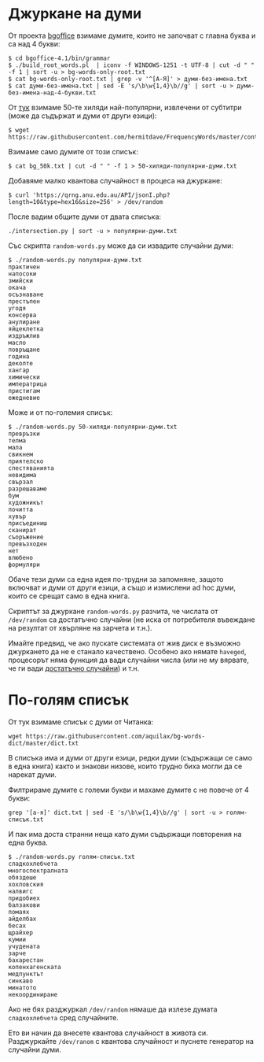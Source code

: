 Джуркане на думи
================


От проекта [bgoffice](https://sourceforge.net/projects/bgoffice/files/For%20Developers/4.1/) взимаме думите, които не започват с главна буква и са над 4 букви:

```
$ cd bgoffice-4.1/bin/grammar
$ ./build_root_words.pl  | iconv -f WINDOWS-1251 -t UTF-8 | cut -d " " -f 1 | sort -u > bg-words-only-root.txt
$ cat bg-words-only-root.txt | grep -v '^[А-Я]' > думи-без-имена.txt
$ cat думи-без-имена.txt | sed -E 's/\b\w{1,4}\b//g' | sort -u > думи-без-имена-над-4-букви.txt
```

От [тук](https://github.com/hermitdave/FrequencyWords) взимаме 50-те хиляди най-популярни, извлечени от субтитри (може да съдържат и думи от други езици):

```
$ wget https://raw.githubusercontent.com/hermitdave/FrequencyWords/master/content/2016/bg/bg_50k.txt
```

Взимаме само думите от този списък:

```
$ cat bg_50k.txt | cut -d " " -f 1 > 50-хиляди-популярни-думи.txt
```

Добавяме малко квантова случайност в процеса на джуркане:


```
$ curl 'https://qrng.anu.edu.au/API/jsonI.php?length=10&type=hex16&size=256' > /dev/random
```


После вадим общите думи от двата списъка:

```
./intersection.py | sort -u > популярни-думи.txt
```

Със скрипта `random-words.py` може да си извадите случайни думи:

```
$ ./random-words.py популярни-думи.txt 
практичен
напосоки
змийски
окача
осъзнаване
престъпен
угодя
консерва
анулиране
яйцеклетка
издръжлив
масло
повръщане
година
деколте
хангар
химически
императрица
пристигам
ежедневие
```

Може и от по-големия списък:

```
$ ./random-words.py 50-хиляди-популярни-думи.txt 
превръзки
телма
мала
свикнем
приятелско
спестяванията
невидима
свързал
разрешаваме
бум
художникът
почитта
хувър
присъединиш
сканират
съоръжение
превъзходен
нет
влюбено
формуляри

```

Обаче тези думи са една идея по-трудни за запомняне, защото включват и думи от други езици, а също и измислени ad hoc думи, които се срещат само в една книга.

Скриптът за джуркане `random-words.py` разчита, че числата от `/dev/random` са достатъчно случайни (не иска от потребителя въвеждане на резултат от хвърляне на зарчета и т.н.).

Имайте предвид, че ако пускате системата от жив диск е възможно джуркането да не е станало качествено. Особено ако нямате `haveged`, процесорът няма функция да вади случайни числа (или не му вярвате, че ги вади [достатъчно случайни](https://www.google.com/search?channel=fs&client=ubuntu&q=RDRAND+NSA+conspiracy)) и т.н.


По-голям списък
===============

От тук взимаме списък с думи от Читанка:

```
wget https://raw.githubusercontent.com/aquilax/bg-words-dict/master/dict.txt
```

В списъка има и думи от други езици, редки думи (съдържащи се само в една книга) както и знакови низове, които трудно биха могли да се нарекат думи.

Филтрираме думите с големи букви и махаме думите с не повече от 4 букви:

```
grep '[а-я]' dict.txt | sed -E 's/\b\w{1,4}\b//g' | sort -u > голям-списък.txt
```

И пак има доста странни неща като думи съдържащи повторения на една буква.

```
$ ./random-words.py голям-списък.txt 
сладкохлебчета
многоспектралната
обяздеше
хохловския
налвигс
придобиех
балзакови
помаях
айделбах
бесах
щрайхер
кумии
учудената
зарче
бахарестан
копенхагенската
медпунктът
синкаво
минатото
некоординиране
```

Ако не бях разджуркал `/dev/random` нямаше да излезе думата `сладкохлебчета` сред случайните.

Ето ви начин да внесете квантова случайност в живота си. Разджуркайте `/dev/ranom` с квантова случайност и пуснете генератор на случайни думи.


